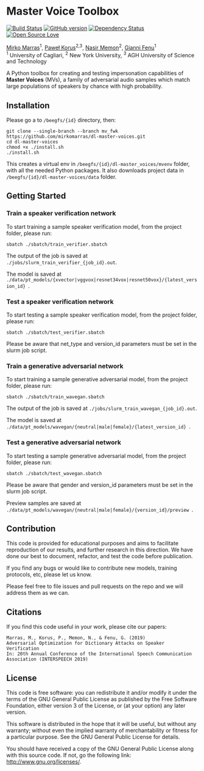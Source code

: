 # Master Voice Toolbox
[![Build Status](https://travis-ci.org/pages-themes/cayman.svg?branch=master)](https://travis-ci.org/pages-themes/cayman)
[![GitHub version](https://badge.fury.io/gh/boennemann%2Fbadges.svg)](http://badge.fury.io/gh/boennemann%2Fbadges)
[![Dependency Status](https://david-dm.org/boennemann/badges.svg)](https://david-dm.org/boennemann/badges)
[![Open Source Love](https://badges.frapsoft.com/os/gpl/gpl.svg?v=102)](https://github.com/ellerbrock/open-source-badge/)

[Mirko Marras](https://www.mirkomarras.com/)<sup>1</sup>, [Paweł Korus](http://kt.agh.edu.pl/~korus/)<sup>2,3</sup>, 
[Nasir Memon](https://engineering.nyu.edu/faculty/nasir-memon)<sup>2</sup>, [Gianni Fenu](http://people.unica.it/giannifenu/)<sup>1</sup>
<br/><sup>1</sup> University of Cagliari, <sup>2</sup> New York University, <sup>3</sup> AGH University of Science and Technology

A Python toolbox for creating and testing impersonation capabilities of **Master Voices** (MVs), a family of adversarial 
audio samples which match large populations of speakers by chance with high probability. 

## Installation
Please go a to ```/beegfs/{id}``` directory, then:

``` 
git clone --single-branch --branch mv_fwk https://github.com/mirkomarras/dl-master-voices.git
cd dl-master-voices
chmod +x ./install.sh
./install.sh
``` 

This creates a virtual env in ```/beegfs/{id}/dl-master_voices/mvenv``` folder, with all the needed Python packages.
It also downloads project data in ```/beegfs/{id}/dl-master-voices/data``` folder. 

## Getting Started

### Train a speaker verification network
To start training a sample speaker verification model, from the project folder, please run:

``` 
sbatch ./sbatch/train_verifier.sbatch
``` 

The output of the job is saved at ``` ./jobs/slurm_train_verifier_{job_id}.out ```.

The model is saved at ```./data/pt_models/{xvector|vggvox|resnet34vox|resnet50vox}/{latest_version_id} ```.  

### Test a speaker verification network
To start testing a sample speaker verification model, from the project folder, please run:

``` 
sbatch ./sbatch/test_verifier.sbatch
``` 

Please be aware that net_type and version_id parameters must be set in the slurm job script. 

### Train a generative adversarial network
To start training a sample generative adversarial model, from the project folder, please run:

``` 
sbatch ./sbatch/train_wavegan.sbatch
``` 

The output of the job is saved at ``` ./jobs/slurm_train_wavegan_{job_id}.out ```.

The model is saved at ```./data/pt_models/wavegan/{neutral|male|female}/{latest_version_id} ```.  

### Test a generative adversarial network
To start testing a sample generative adversarial model, from the project folder, please run:

``` 
sbatch ./sbatch/test_wavegan.sbatch
``` 

Please be aware that gender and version_id parameters must be set in the slurm job script. 

Preview samples are saved at ```./data/pt_models/wavegan/{neutral|male|female}/{version_id}/preview ```.  

## Contribution
This code is provided for educational purposes and aims to facilitate reproduction of our results, and further research 
in this direction. We have done our best to document, refactor, and test the code before publication.

If you find any bugs or would like to contribute new models, training protocols, etc, please let us know.

Please feel free to file issues and pull requests on the repo and we will address them as we can.

## Citations
If you find this code useful in your work, please cite our papers:

```
Marras, M., Korus, P., Memon, N., & Fenu, G. (2019)
Adversarial Optimization for Dictionary Attacks on Speaker Verification
In: 20th Annual Conference of the International Speech Communication Association (INTERSPEECH 2019)
```

## License
This code is free software: you can redistribute it and/or modify it under the terms of the GNU General Public License as published by the Free Software Foundation, either version 3 of the License, or (at your option) any later version.

This software is distributed in the hope that it will be useful, but without any warranty; without even the implied warranty of merchantability or fitness for a particular purpose. See the GNU General Public License for details.

You should have received a copy of the GNU General Public License along with this source code. If not, go the following link: http://www.gnu.org/licenses/.


